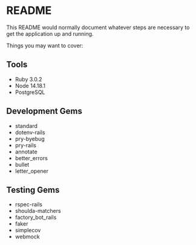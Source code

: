 # README

This README would normally document whatever steps are necessary to get the
application up and running.

Things you may want to cover:

## Tools

- Ruby 3.0.2
- Node 14.18.1
- PostgreSQL

## Development Gems

- standard
- dotenv-rails
- pry-byebug
- pry-rails
- annotate
- better_errors
- bullet
- letter_opener
  
## Testing Gems

- rspec-rails
- shoulda-matchers
- factory_bot_rails
- faker
- simplecov
- webmock
